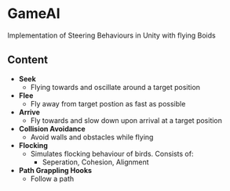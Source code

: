 # GameAI

Implementation of Steering Behaviours in Unity with flying Boids

## Content
- **Seek**
  - Flying towards and oscillate around a target position
- **Flee**
  - Fly away from target postion as fast as possible
- **Arrive**
  - Fly towards and slow down upon arrival at a target position
- **Collision Avoidance**
  - Avoid walls and obstacles while flying
- **Flocking**
  - Simulates flocking behaviour of birds. Consists of:
    - Seperation, Cohesion, Alignment
- **Path Grappling Hooks**
  - Follow a path

